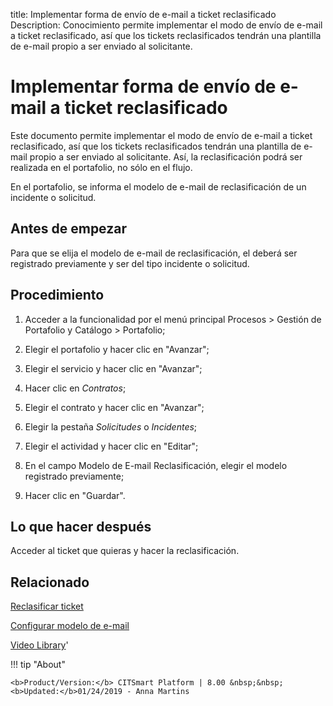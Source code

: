 title: Implementar forma de envío de e-mail a ticket reclasificado
Description: Conocimiento permite implementar el modo de envío de e-mail a ticket reclasificado, así que los tickets reclasificados tendrán una plantilla de e-mail propio a ser enviado al solicitante.
# Implementar forma de envío de e-mail a ticket reclasificado


Este documento permite implementar el modo de envío de e-mail a ticket
reclasificado, así que los tickets reclasificados tendrán una plantilla de
e-mail propio a ser enviado al solicitante. Así, la reclasificación podrá ser
realizada en el portafolio, no sólo en el flujo.

En el portafolio, se informa el modelo de e-mail de reclasificación de un
incidente o solicitud.

Antes de empezar
--------------------

Para que se elija el modelo de e-mail de reclasificación, el deberá ser
registrado previamente y ser del tipo incidente o solicitud.

Procedimiento
-----------------

1.  Acceder a la funcionalidad por el menú principal Procesos \> Gestión de
    Portafolio y Catálogo \> Portafolio;

2.  Elegir el portafolio y hacer clic en "Avanzar";

3.  Elegir el servicio y hacer clic en "Avanzar";

4.  Hacer clic en *Contratos*;

5.  Elegir el contrato y hacer clic en "Avanzar";

6.  Elegir la pestaña *Solicitudes* o *Incidentes*;

7.  Elegir el actividad y hacer clic en "Editar";

8.  En el campo Modelo de E-mail Reclasificación, elegir el modelo registrado
    previamente;

9.  Hacer clic en "Guardar".

Lo que hacer después
------------------------

Acceder al ticket que quieras y hacer la reclasificación.



Relacionado
-------

[Reclasificar ticket](/es-es/citsmart-platform-8/processes/tickets/use/reclassify-ticket.html)

[Configurar modelo de e-mail](/es-es/citsmart-platform-8/platform-administration/email-settings/email-templates-configure-email-template.html)

<i class='fa fa-youtube-play  fa-2x' style='color:#97ce17;vertical-align: middle;'> </i> [Video Library](https://www.youtube.com/playlist?list=PLB5qK2uzf2ROUXdrTeH-_n6tXmG4oPtoz)'

!!! tip "About"

    <b>Product/Version:</b> CITSmart Platform | 8.00 &nbsp;&nbsp;
    <b>Updated:</b>01/24/2019 - Anna Martins
